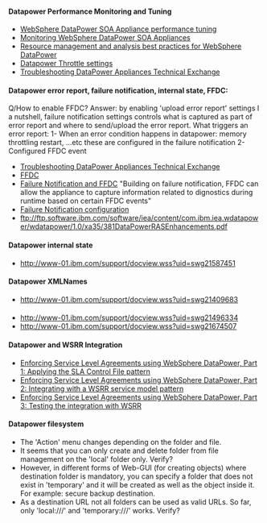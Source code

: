 #### Datapower Performance Monitoring and Tuning
* [WebSphere DataPower SOA Appliance performance tuning](http://www.ibm.com/developerworks/library/ws-dpperformance/)
* [Monitoring WebSphere DataPower SOA Appliances](http://www.ibm.com/developerworks/websphere/library/techarticles/1003_rasmussen/1003_rasmussen.html)
* [Resource management and analysis best practices for WebSphere DataPower](http://www.ibm.com/developerworks/websphere/library/techarticles/1307_rasmussen/1307_rasmussen.html)
* [Datapower Throttle settings](http://stackoverflow.com/questions/27826161/what-is-the-throttle-settings-used-for-in-datapower-appliance)
* [Troubleshooting DataPower Appliances Technical Exchange](http://www-01.ibm.com/support/docview.wss?uid=swg27035675&aid=1)

#### Datapower error report, failure notification, internal state, FFDC:
Q/How to enable FFDC? Answer: by enabling 'upload error report' settings
I a nutshell, failure notification settings controls what is captured as part of error report and where to send/upload the error report.
What triggers an error report: 
1- When an error condition happens in datapower: memory throttling restart, ...etc these are configured in the failure notification
2- Configured FFDC event
* [Troubleshooting DataPower Appliances Technical Exchange](http://www-01.ibm.com/support/docview.wss?uid=swg27035675&aid=1)
* [FFDC](http://www-01.ibm.com/support/docview.wss?uid=swg21445832)
* [Failure Notification and FFDC](https://books.google.com.sa/books?id=zKnEAgAAQBAJ&pg=PA88&lpg=PA88&dq=datapower+%22FFDC%22+%22error+report%22&source=bl&ots=lNX22QPhSq&sig=rppsyxC0QPk5RiBj804TT6CHwNY&hl=en&sa=X&ei=RgBHVZLHMs38aJ3xgLAM&ved=0CFQQ6AEwCQ#v=onepage&q=datapower%20%22FFDC%22%20%22error%20report%22&f=false)
"Building on failure notification, FFDC can allow the appliance to capture information related to dignostics during runtime based on certain FFDC events"
* [Failure Notification configuration](https://www-01.ibm.com/support/knowledgecenter/SS9H2Y_6.0.1/com.ibm.dp.xi.doc/failurenotification.html?lang=en)
* ftp://ftp.software.ibm.com/software/iea/content/com.ibm.iea.wdatapower/wdatapower/1.0/xa35/381DataPowerRASEnhancements.pdf

#### Datapower internal state
* http://www-01.ibm.com/support/docview.wss?uid=swg21587451

#### Datapower XMLNames
* http://www-01.ibm.com/support/docview.wss?uid=swg21409683

####
* http://www-01.ibm.com/support/docview.wss?uid=swg21496334
* http://www-01.ibm.com/support/docview.wss?uid=swg21674507


#### Datapower and WSRR Integration
* [Enforcing Service Level Agreements using WebSphere DataPower, Part 1: Applying the SLA Control File pattern](http://www.ibm.com/developerworks/websphere/library/techarticles/1204_dearmas/1204_dearmas.html)
* [Enforcing Service Level Agreements using WebSphere DataPower, Part 2: Integrating with a WSRR service model pattern](http://www.ibm.com/developerworks/websphere/library/techarticles/1308_dearmas2/1308_dearmas2.html)
* [Enforcing Service Level Agreements using WebSphere DataPower, Part 3: Testing the integration with WSRR](http://www.ibm.com/developerworks/websphere/library/techarticles/1308_dearmas3/1308_dearmas3.html)


#### Datapower filesystem
* The 'Action' menu changes depending on the folder and file.
* It seems that you can only create and delete folder from file management on the 'local' folder only.  Verify?
* However, in different forms of Web-GUI (for creating objects) where destination folder is mandatory, you can specify a folder that does not exist in 'temporary' and it will be created as well as the object inside it.  For example: secure backup destination.
* As a destination URL not all folders can be used as valid URLs.  So far, only 'local:///' and 'temporary:///' works. Verify? 
